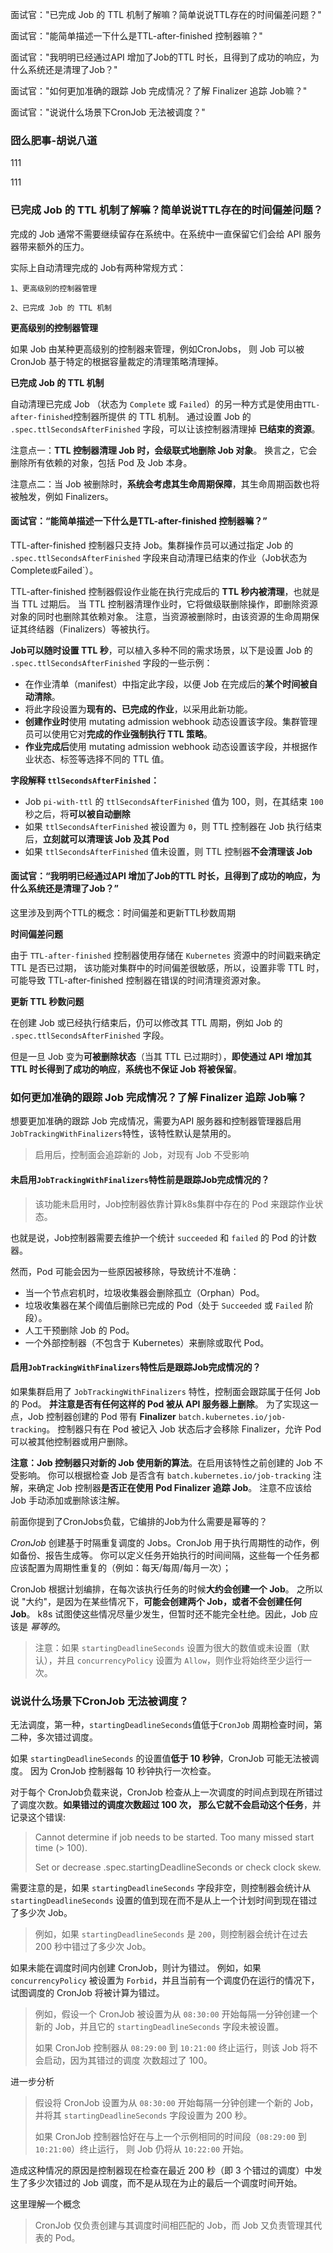 面试官："已完成 Job 的 TTL 机制了解嘛？简单说说TTL存在的时间偏差问题？"

面试官："能简单描述一下什么是TTL-after-finished 控制器嘛？"

面试官："我明明已经通过API 增加了Job的TTL 时长，且得到了成功的响应，为什么系统还是清理了Job？"

面试官："如何更加准确的跟踪 Job 完成情况？了解 Finalizer 追踪 Job嘛？"

面试官："说说什么场景下CronJob 无法被调度？"



### 囧么肥事-胡说八道

111

111



### 已完成 Job 的 TTL 机制了解嘛？简单说说TTL存在的时间偏差问题？

完成的 Job 通常不需要继续留存在系统中。在系统中一直保留它们会给 API 服务器带来额外的压力。

实际上自动清理完成的 Job有两种常规方式：

```
1、更高级别的控制器管理

2、已完成 Job 的 TTL 机制 
```



**更高级别的控制器管理**

如果 Job 由某种更高级别的控制器来管理，例如CronJobs， 则 Job 可以被 CronJob 基于特定的根据容量裁定的清理策略清理掉。



**已完成 Job 的 TTL 机制**

自动清理已完成 Job （状态为 `Complete` 或 `Failed`）的另一种方式是使用由`TTL-after-finished`控制器所提供 的 TTL 机制。 通过设置 Job 的 `.spec.ttlSecondsAfterFinished` 字段，可以让该控制器清理掉 **已结束的资源**。

注意点一：**TTL 控制器清理 Job 时，会级联式地删除 Job 对象**。 换言之，它会删除所有依赖的对象，包括 Pod 及 Job 本身。 

注意点二：当 Job 被删除时，**系统会考虑其生命周期保障**，其生命周期函数也将被触发，例如 Finalizers。



#### **面试官：“能简单描述一下什么是TTL-after-finished 控制器嘛？”**

TTL-after-finished 控制器只支持 Job。集群操作员可以通过指定 Job 的 `.spec.ttlSecondsAfterFinished` 字段来自动清理已结束的作业（Job状态为Complete` 或 `Failed`）。

TTL-after-finished 控制器假设作业能在执行完成后的 **TTL 秒内被清理**，也就是当 TTL 过期后。 当 TTL 控制器清理作业时，它将做级联删除操作，即删除资源对象的同时也删除其依赖对象。 注意，当资源被删除时，由该资源的生命周期保证其终结器（Finalizers）等被执行。

**Job可以随时设置 TTL 秒**，可以植入多种不同的需求场景，以下是设置 Job 的 `.spec.ttlSecondsAfterFinished` 字段的一些示例：

- 在作业清单（manifest）中指定此字段，以便 Job 在完成后的**某个时间被自动清除**。
- 将此字段设置为**现有的、已完成的作业**，以采用此新功能。
- **创建作业时**使用 mutating admission webhook 动态设置该字段。集群管理员可以使用它对**完成的作业强制执行 TTL 策略**。
- **作业完成后**使用 mutating admission webhook 动态设置该字段，并根据作业状态、标签等选择不同的 TTL 值。



**字段解释 `ttlSecondsAfterFinished`：**

- Job `pi-with-ttl` 的 `ttlSecondsAfterFinished` 值为 100，则，在其结束 `100` 秒之后，将**可以被自动删除**
- 如果 `ttlSecondsAfterFinished` 被设置为 `0`，则 TTL 控制器在 Job 执行结束后，**立刻就可以清理该 Job 及其 Pod**
- 如果 `ttlSecondsAfterFinished` 值未设置，则 TTL 控制器**不会清理该 Job**



#### 面试官：“我明明已经通过API 增加了Job的TTL 时长，且得到了成功的响应，为什么系统还是清理了Job？”

这里涉及到两个TTL的概念：时间偏差和更新TTL秒数周期

**时间偏差问题**

由于 `TTL-after-finished` 控制器使用存储在 `Kubernetes` 资源中的时间戳来确定 TTL 是否已过期， 该功能对集群中的时间偏差很敏感，所以，设置非零 TTL 时，可能导致 TTL-after-finished 控制器在错误的时间清理资源对象。

**更新 TTL 秒数问题**

在创建 Job 或已经执行结束后，仍可以修改其 TTL 周期，例如 Job 的 `.spec.ttlSecondsAfterFinished` 字段。 

但是一旦 Job 变为**可被删除状态**（当其 TTL 已过期时），**即使通过 API 增加其 TTL 时长得到了成功的响应**，**系统也不保证 Job 将被保留**。



### 如何更加准确的跟踪 Job 完成情况？了解 Finalizer 追踪 Job嘛？

想要更加准确的跟踪 Job 完成情况，需要为API 服务器和控制器管理器启用 `JobTrackingWithFinalizers`特性，该特性默认是禁用的。

> 启用后，控制面会追踪新的 Job，对现有 Job 不受影响



#### **未启用`JobTrackingWithFinalizers`特性前是跟踪Job完成情况的？**

> 该功能未启用时，Job控制器依靠计算k8s集群中存在的 Pod 来跟踪作业状态。

也就是说，Job控制器需要去维护一个统计 `succeeded` 和 `failed` 的 Pod 的计数器。 

然而，Pod 可能会因为一些原因被移除，导致统计不准确：

- 当一个节点宕机时，垃圾收集器会删除孤立（Orphan）Pod。
- 垃圾收集器在某个阈值后删除已完成的 Pod（处于 `Succeeded` 或 `Failed` 阶段）。
- 人工干预删除 Job 的 Pod。
- 一个外部控制器（不包含于 Kubernetes）来删除或取代 Pod。



#### **启用`JobTrackingWithFinalizers`特性后是跟踪Job完成情况的？**

如果集群启用了 `JobTrackingWithFinalizers` 特性，控制面会跟踪属于任何 Job 的 Pod。 **并注意是否有任何这样的 Pod 被从 API 服务器上删除**。 为了实现这一点，Job 控制器创建的 Pod 带有 **Finalizer** `batch.kubernetes.io/job-tracking`。 控制器只有在 Pod 被记入 Job 状态后才会移除 Finalizer，允许 Pod 可以被其他控制器或用户删除。



**注意：Job 控制器只对新的 Job 使用新的算法**。在启用该特性之前创建的 Job 不受影响。 你可以根据检查 Job 是否含有 `batch.kubernetes.io/job-tracking` 注解，来确定 Job 控制器**是否正在使用 Pod Finalizer 追踪 Job**。 注意不应该给 Job 手动添加或删除该注解。



前面你提到了CronJobs负载，它编排的Job为什么需要是幂等的？

*CronJob* 创建基于时隔重复调度的 Jobs。CronJob 用于执行周期性的动作，例如备份、报告生成等。 你可以定义任务开始执行的时间间隔，这些每一个任务都应该配置为周期性重复的（例如：每天/每周/每月一次）；

CronJob 根据计划编排，在每次该执行任务的时候**大约会创建一个 Job**。 之所以说 "大约"，是因为在某些情况下，**可能会创建两个 Job，或者不会创建任何 Job**。 k8s 试图使这些情况尽量少发生，但暂时还不能完全杜绝。因此，Job 应该是 *幂等的*。

> 注意：如果 `startingDeadlineSeconds` 设置为很大的数值或未设置（默认），并且 `concurrencyPolicy` 设置为 `Allow`，则作业将始终至少运行一次。



### 说说什么场景下CronJob 无法被调度？

无法调度，第一种，`startingDeadlineSeconds`值低于`CronJob` 周期检查时间，第二种，多次错过调度。

如果 `startingDeadlineSeconds` 的设置值**低于 10 秒钟**，CronJob 可能无法被调度。 因为 CronJob 控制器每 10 秒钟执行一次检查。

对于每个 CronJob负载来说，CronJob 检查从上一次调度的时间点到现在所错过了调度次数。**如果错过的调度次数超过 100 次， 那么它就不会启动这个任务**，并记录这个错误:

> Cannot determine if job needs to be started. Too many missed start time (> 100). 
>
> Set or decrease .spec.startingDeadlineSeconds or check clock skew.

需要注意的是，如果 `startingDeadlineSeconds` 字段非空，则控制器会统计从 `startingDeadlineSeconds` 设置的值到现在而不是从上一个计划时间到现在错过了多少次 Job。

>  例如，如果 `startingDeadlineSeconds` 是 `200`，则控制器会统计在过去 200 秒中错过了多少次 Job。



如果未能在调度时间内创建 CronJob，则计为错过。 例如，如果 `concurrencyPolicy` 被设置为 `Forbid`，并且当前有一个调度仍在运行的情况下， 试图调度的 CronJob 将被计算为错过。

> 例如，假设一个 CronJob 被设置为从 `08:30:00` 开始每隔一分钟创建一个新的 Job，并且它的 `startingDeadlineSeconds` 字段未被设置。
>
> 如果 CronJob 控制器从 `08:29:00` 到 `10:21:00` 终止运行，则该 Job 将不会启动，因为其错过的调度 次数超过了 100。

进一步分析

> 假设将 CronJob 设置为从 `08:30:00` 开始每隔一分钟创建一个新的 Job，并将其 `startingDeadlineSeconds` 字段设置为 200 秒。
>
> 如果 CronJob 控制器恰好在与上一个示例相同的时间段（`08:29:00` 到 `10:21:00`）终止运行， 则 Job 仍将从 `10:22:00` 开始。

造成这种情况的原因是控制器现在检查在最近 200 秒（即 3 个错过的调度）中发生了多少次错过的 Job 调度，而不是从现在为止的最后一个调度时间开始。

这里理解一个概念

> CronJob 仅负责创建与其调度时间相匹配的 Job，而 Job 又负责管理其代表的 Pod。















